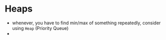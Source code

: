 # Heaps

- whenever, you have to find min/max of something repeatedly, consider using `Heap` (Priority Queue)
- 
<!--stackedit_data:
eyJoaXN0b3J5IjpbMTQwNTM4OTEyOV19
-->